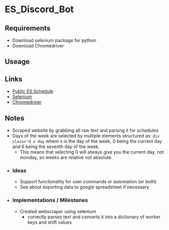 # ES_Discord_Bot

## Requirements
 - Download selenium package for python
 - Download Chromedriver 
## Useage 

## Links
 - [Public ES Schedule](https://account.subitup.com/public/?5t7i0fpakJA%3d#byTimeDay)
 - [Selenium](https://selenium-python.readthedocs.io/installation.html)
 - [Chromedriver](http://chromedriver.storage.googleapis.com/index.html?path=72.0.3626.7/)

## Notes
- Scraped website by grabbing all raw text and parsing it for schedules 
- Days of the week are selected by multiple elements structured as: ```div class="d_x day``` where x is the day of the week, 0 being the current day and 6 being the seventh day of the week.
  - This means that selecting 0 will always give you the current day, not monday, so weeks are relative not absolute.
- ### Ideas
  - Support functionality for user commands or automation (or both)
  - See about exporting data to google spreadsheet if necessary
- ### Implementations / Milestones
  - Created webscraper using selenium
    - correctly parses text and converts it into a dictionary of worker keys and shift values
